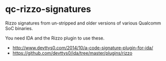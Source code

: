 # qc-rizzo-signatures
Rizzo signatures from un-stripped and older versions of various Qualcomm SoC binaries.

You need IDA and the Rizzo plugin to use these. 

- http://www.devttys0.com/2014/10/a-code-signature-plugin-for-ida/
- https://github.com/devttys0/ida/tree/master/plugins/rizzo
